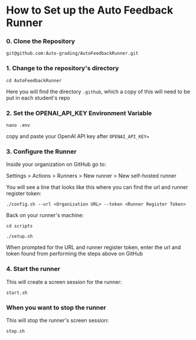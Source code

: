 # How to Set up the Auto Feedback Runner


### 0. Clone the Repository
```git@github.com:Auto-grading/AutoFeedbackRunner.git```

### 1. Change to the repository's directory
```cd AutoFeedbackRunner```

Here you will find the directory ```.github```, which a copy of this will need to be put in each student's repo

### 2. Set the OPENAI_API_KEY Environment Variable
```nano .env```

copy and paste your OpenAI API key after ```OPENAI_API_KEY=```

### 3. Configure the Runner

Inside your organization on GitHub go to:

Settings > Actions > Runners > New runner > New self-hosted runner

You will see a line that looks like this where you can find the url and runner register token:

```./config.sh --url <Organization URL> --token <Runner Register Token>```

Back on your runner's machine:

```cd scripts```

```./setup.sh```

When prompted for the URL and runner register token, enter the url and token found from performing the steps above on GitHub

### 4. Start the runner

This will create a screen session for the runner:

```start.sh```

### When you want to stop the runner

This will stop the runner's screen session:

```stop.sh```
